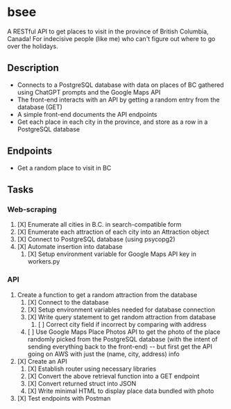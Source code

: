 # bsee
A RESTful API to get places to visit in the province of British Columbia, Canada!
For indecisive people (like me) who can't figure out where to go over the holidays.

## Description
- Connects to a PostgreSQL database with data on places of BC gathered using ChatGPT prompts and the Google Maps API
- The front-end interacts with an API by getting a random entry from the database (GET)
- A simple front-end documents the API endpoints
- Get each place in each city in the province, and store as a row in a PostgreSQL database

## Endpoints
- Get a random place to visit in BC

## Tasks
### Web-scraping 
1. [X] Enumerate all cities in B.C. in search-compatible form
2. [X] Enumerate each attraction of each city into an Attraction object
3. [X] Connect to PostgreSQL database (using psycopg2) 
4. [X] Automate insertion into database
   1. [X] Setup environment variable for Google Maps API key in workers.py

### API 
1. Create a function to get a random attraction from the database
   1. [X] Connect to the database
   2. [X] Setup environment variables needed for database connection
   4. [X] Write query statement to get random attraction from database
      1. [ ] Correct city field if incorrect by comparing with address
   5. [ ] Use Google Maps Place Photos API to get the photo of the place randomly picked from the PostgreSQL database (with the intent of sending everything back to the front-end) -- but first get the API going on AWS with just the (name, city, address) info
2. [X] Create an API
   1. [X] Establish router using necessary libraries
   2. [X] Convert the above retrieval function into a GET endpoint
   3. [X] Convert returned struct into JSON
   4. [X] Write minimal HTML to display place data bundled with photo
3. [X] Test endpoints with Postman
